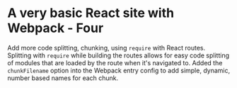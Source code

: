 # A very basic React site with Webpack - Four

Add more code splitting, chunking, using `require` with React routes. Splitting with `require` while
building the routes allows for easy code splitting of modules that are loaded by the route when it's
navigated to. Added the `chunkFilename` option into the Webpack entry config to add simple, dynamic, number
based names for each chunk.

